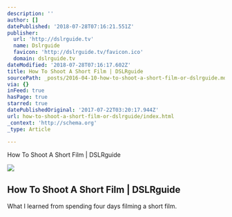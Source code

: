 ```yaml
---
description: ''
author: []
datePublished: '2018-07-28T07:16:21.551Z'
publisher:
  url: 'http://dslrguide.tv'
  name: Dslrguide
  favicon: 'http://dslrguide.tv/favicon.ico'
  domain: dslrguide.tv
dateModified: '2018-07-28T07:16:17.602Z'
title: How To Shoot A Short Film | DSLRguide
sourcePath: _posts/2016-04-10-how-to-shoot-a-short-film-or-dslrguide.md
via: {}
inFeed: true
hasPage: true
starred: true
datePublishedOriginal: '2017-07-22T03:20:17.944Z'
url: how-to-shoot-a-short-film-or-dslrguide/index.html
_context: 'http://schema.org'
_type: Article

---
```

How To Shoot A Short Film | DSLRguide

<article style=""><img src="https://s3-us-west-2.amazonaws.com/the-grid-img/p/9751cb43db59d8469762b42859a72dc2e25df9f6.jpg" /><h1>How To Shoot A Short Film | DSLRguide</h1><p>What I learned from spending four days filming a short film.</p></article>
